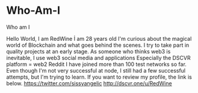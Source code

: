 # Who-Am-I
Who am I

Hello World, I am RedWine
İ am 28 years old
I'm curious about the magical world of Blockchain and what goes behind the scenes.
I try to take part in quality projects at an early stage. As someone who thinks web3 is inevitable, I use web3 social media and applications
Especially the DSCVR platform = web2 Reddit
I have joined more than 100 test networks so far.
Even though I'm not very successful at node, I still had a few successful attempts, but I'm trying to learn.
If you want to review my profile, the link is below.
https://twitter.com/sissyangelic
http://dscvr.one/u/RedWine
